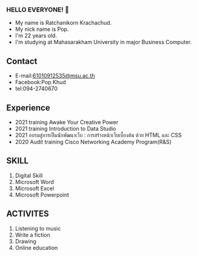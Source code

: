 ### HELLO EVERYONE! 👋
* My name is Ratchanikorn Krachachud.
* My nick name is Pop.
* I'm 22 years old.
* I'm studying at Mahasarakham University in major Business Computer.
 
## Contact
- E-mail:61010912535@msu.ac.th
- Facebook:Pop Khud
- tel:094-2740670

## Experience
- 2021 training Awake Your Creative Power
- 2021 training Introduction to Data Studio
- 2021 อบรมสู่การเป็นนักพัฒนาเว็บ : การสร้างหน้าเว็บเบื้องต้น ด้วย HTML และ CSS
- 2020 Audit training Cisco Networking Academy Program(R&S)

## SKILL
1. Digital Skill
2. Microsoft Word
3. Microsoft Excel
4. Microsoft Powerpoint


## ACTIVITES
1. Listening to music
2. Write a fiction
3. Drawing
4. Online education

<!--
**Ratchanikorn07/Ratchanikorn07** is a ✨ _special_ ✨ repository because its `README.md` (this file) appears on your GitHub profile.

Here are some ideas to get you started:

- 🔭 I’m currently working on ...
- 🌱 I’m currently learning ...
- 👯 I’m looking to collaborate on ...
- 🤔 I’m looking for help with ...
- 💬 Ask me about ...
- 📫 How to reach me: ...
- 😄 Pronouns: ...
- ⚡ Fun fact: ...
-->
